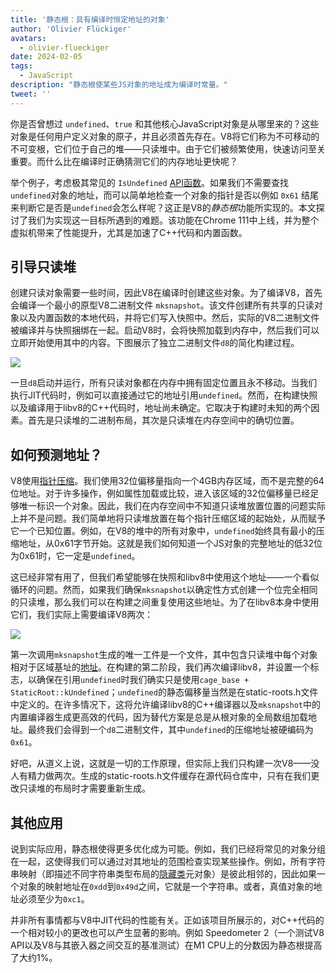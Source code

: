 ```yaml
---
title: '静态根：具有编译时恒定地址的对象'
author: 'Olivier Flückiger'
avatars:
  - olivier-flueckiger
date: 2024-02-05
tags:
  - JavaScript
description: "静态根使某些JS对象的地址成为编译时常量。"
tweet: ''
---
```


你是否曾想过 `undefined`、`true` 和其他核心JavaScript对象是从哪里来的？这些对象是任何用户定义对象的原子，并且必须首先存在。V8将它们称为不可移动的不可变根，它们位于自己的堆——只读堆中。由于它们被频繁使用，快速访问至关重要。而什么比在编译时正确猜测它们的内存地址更快呢？

<!--truncate-->
举个例子，考虑极其常见的 `IsUndefined` [API函数](https://source.chromium.org/chromium/chromium/src/+/main:v8/include/v8-value.h?q=symbol:%5Cbv8::Value::IsUndefined%5Cb%20case:yes)。如果我们不需要查找`undefined`对象的地址，而可以简单地检查一个对象的指针是否以例如 `0x61` 结尾来判断它是否是`undefined`会怎么样呢？这正是V8的*静态根*功能所实现的。本文探讨了我们为实现这一目标所遇到的难题。该功能在Chrome 111中上线，并为整个虚拟机带来了性能提升，尤其是加速了C++代码和内置函数。

## 引导只读堆

创建只读对象需要一些时间，因此V8在编译时创建这些对象。为了编译V8，首先会编译一个最小的原型V8二进制文件 `mksnapshot`。该文件创建所有共享的只读对象以及内置函数的本地代码，并将它们写入快照中。然后，实际的V8二进制文件被编译并与快照捆绑在一起。启动V8时，会将快照加载到内存中，然后我们可以立即开始使用其中的内容。下图展示了独立二进制文件`d8`的简化构建过程。

![](/_img/static-roots/static-roots1.svg)

一旦`d8`启动并运行，所有只读对象都在内存中拥有固定位置且永不移动。当我们执行JIT代码时，例如可以直接通过它的地址引用`undefined`。然而，在构建快照以及编译用于libv8的C++代码时，地址尚未确定。它取决于构建时未知的两个因素。首先是只读堆的二进制布局，其次是只读堆在内存空间中的确切位置。

## 如何预测地址？

V8使用[指针压缩](https://v8.dev/blog/pointer-compression)。我们使用32位偏移量指向一个4GB内存区域，而不是完整的64位地址。对于许多操作，例如属性加载或比较，进入该区域的32位偏移量已经足够唯一标识一个对象。因此，我们在内存空间中不知道只读堆放置位置的问题实际上并不是问题。我们简单地将只读堆放置在每个指针压缩区域的起始处，从而赋予它一个已知位置。例如，在V8的堆中的所有对象中，`undefined`始终具有最小的压缩地址，从0x61字节开始。这就是我们如何知道一个JS对象的完整地址的低32位为0x61时，它一定是`undefined`。

这已经非常有用了，但我们希望能够在快照和libv8中使用这个地址——一个看似循环的问题。然而，如果我们确保`mksnapshot`以确定性方式创建一个位完全相同的只读堆，那么我们可以在构建之间重复使用这些地址。为了在libv8本身中使用它们，我们实际上需要编译V8两次：

![](/_img/static-roots/static-roots2.svg)

第一次调用`mksnapshot`生成的唯一工件是一个文件，其中包含只读堆中每个对象相对于区域基址的[地址](https://source.chromium.org/chromium/chromium/src/+/main:v8/src/roots/static-roots.h)。在构建的第二阶段，我们再次编译libv8，并设置一个标志，以确保在引用`undefined`时我们确实只是使用`cage_base + StaticRoot::kUndefined`；`undefined`的静态偏移量当然是在static-roots.h文件中定义的。在许多情况下，这将允许编译libv8的C++编译器以及`mksnapshot`中的内置编译器生成更高效的代码，因为替代方案是总是从根对象的全局数组加载地址。最终我们会得到一个`d8`二进制文件，其中`undefined`的压缩地址被硬编码为`0x61`。

好吧，从道义上说，这就是一切的工作原理，但实际上我们只构建一次V8——没人有精力做两次。生成的static-roots.h文件缓存在源代码仓库中，只有在我们更改只读堆的布局时才需要重新生成。

## 其他应用

说到实际应用，静态根使得更多优化成为可能。例如，我们已经将常见的对象分组在一起，这使得我们可以通过对其地址的范围检查实现某些操作。例如，所有字符串映射（即描述不同字符串类型布局的[隐藏类](https://v8.dev/docs/hidden-classes)元对象）是彼此相邻的，因此如果一个对象的映射地址在`0xdd`到`0x49d`之间，它就是一个字符串。或者，真值对象的地址必须至少为`0xc1`。

并非所有事情都与V8中JIT代码的性能有关。正如该项目所展示的，对C++代码的一个相对较小的更改也可以产生显著的影响。例如 Speedometer 2（一个测试V8 API以及V8与其嵌入器之间交互的基准测试）在M1 CPU上的分数因为静态根提高了大约1%。

